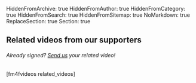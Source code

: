 HiddenFromArchive: true
HiddenFromAuthor: true
HiddenFromCategory: true
HiddenFromSearch: true
HiddenFromSitemap: true
NoMarkdown: true
ReplaceSection: true
Section: true

<section class="page-section bg-dark video_grid">
  <h2 class="text-white-50 px-5">Related videos from our supporters</h2>
  <h6 class="text-white-50 px-5">Already signed? <a href="/contact/">Send us</a> your related video!</h6>
  <div class="container-fluid px-5">
    <div class="row no-gutters">
[fm4fvideos related_videos]
    </div>
  </div>
</section>
